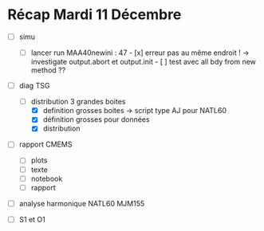 # Récap Mardi 11 Décembre


- [ ] simu
	- [ ]  lancer run MAA40newini : 47
			- [x] erreur pas au même endroit ! -> investigate output.abort et output.init
			- [ ] test avec all bdy from new method ??

- [ ] diag TSG
	- [ ] distribution 3 grandes boites
		- [x] definition grosses boites -> script type AJ pour NATL60
		- [x] définition grosses pour données
		- [x] distribution

- [ ] rapport CMEMS
	- [ ] plots
	- [ ] texte
	- [ ] notebook
	- [ ] rapport

- [ ] analyse harmonique NATL60 MJM155
- [ ] S1 et O1  


